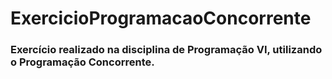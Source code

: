# ExercicioProgramacaoConcorrente

### Exercício realizado na disciplina de Programação VI, utilizando o Programação Concorrente.